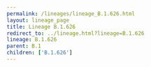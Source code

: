 ```yaml
---
permalink: /lineages/lineage_B.1.626.html
layout: lineage_page
title: Lineage B.1.626
redirect_to: ../lineage.html?lineage=B.1.626
lineage: B.1.626
parent: B.1
children: ['B.1.626']
---
```

